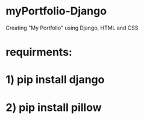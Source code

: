 # myPortfolio-Django
Creating "My Portfolio" using Django, HTML and CSS

# requirments:
# 1) pip install django
# 2) pip install pillow
